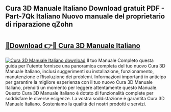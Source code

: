 ## Cura 3D Manuale Italiano Download gratuit PDF - Part-7Qk Italiano Nuovo manuale del proprietario di riparazione qZohn

# <h2><a href="http://dffys8r.blite.top/?on=Cura+3D+Manuale+Italiano">🔗Download 👉🔴 Cura 3D Manuale Italiano</a></h2>

[![Cura 3D Manuale Italiano download](https://i.imgur.com/lujVjoI.png)](http://dffys8r.blite.top/?on=Cura+3D+Manuale+Italiano)
Il tuo Manuale Completo questa guida per l'utente fornisce una panoramica completa del tuo nuovo Cura 3D Manuale Italiano, inclusi suggerimenti su installazione, funzionamento, manutenzione e Risoluzione dei problemi. Informazioni importanti in anticipo per garantire la migliore esperienza con il tuo nuovo Cura 3D Manuale Italiano, prenditi un momento per leggere attentamente questo Manuale. Questo Cura 3D Manuale Italiano è dotato di funzionalità complete per soddisfare le diverse esigenze. La vostra soddisfazione è garantita Cura 3D Manuale Italiano. Sosteniamo la qualità dei nostri prodotti e servizi.
